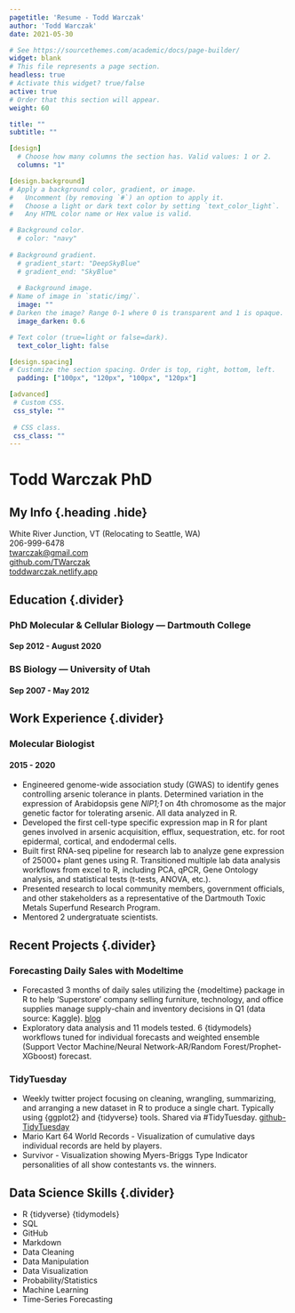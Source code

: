 ```yaml
---
pagetitle: 'Resume - Todd Warczak'
author: 'Todd Warczak'
date: 2021-05-30

# See https://sourcethemes.com/academic/docs/page-builder/
widget: blank
# This file represents a page section.
headless: true
# Activate this widget? true/false
active: true
# Order that this section will appear.
weight: 60

title: ""
subtitle: ""

[design]
  # Choose how many columns the section has. Valid values: 1 or 2.
  columns: "1"

[design.background]
# Apply a background color, gradient, or image.
#   Uncomment (by removing `#`) an option to apply it.  
#   Choose a light or dark text color by setting `text_color_light`.
#   Any HTML color name or Hex value is valid.

# Background color.
  # color: "navy"
  
# Background gradient.
  # gradient_start: "DeepSkyBlue"
  # gradient_end: "SkyBlue"
  
  # Background image.
# Name of image in `static/img/`.
  image: ""
# Darken the image? Range 0-1 where 0 is transparent and 1 is opaque.
  image_darken: 0.6

# Text color (true=light or false=dark).
  text_color_light: false

[design.spacing]
# Customize the section spacing. Order is top, right, bottom, left.
  padding: ["100px", "120px", "100px", "120px"]

[advanced]
 # Custom CSS. 
 css_style: ""
 
 # CSS class.
 css_class: ""
---
```


# Todd Warczak PhD
## My Info {.heading .hide}
White River Junction, VT (Relocating to Seattle, WA)\
206-999-6478\
twarczak@gmail.com\
[github.com/TWarczak](https://github.com/TWarczak)\
[toddwarczak.netlify.app](https://toddwarczak.netlify.app)

## Education {.divider}

### PhD Molecular & Cellular Biology &mdash; Dartmouth College
#### Sep 2012 - August 2020

### BS Biology &mdash; University of Utah
#### Sep 2007 - May 2012

## Work Experience {.divider}

### Molecular Biologist
#### 2015 - 2020
* Engineered genome-wide association study (GWAS) to identify genes controlling arsenic tolerance in plants. Determined variation in the expression of Arabidopsis gene *NIP1;1* on 4th chromosome as the major genetic factor for tolerating arsenic. All data analyzed in R.
* Developed the first cell-type specific expression map in R for plant genes involved in arsenic acquisition, efflux, sequestration, etc. for root epidermal, cortical, and endodermal cells.
* Built first RNA-seq pipeline for research lab to analyze gene expression of 25000+ plant genes using R. Transitioned multiple lab data analysis workflows from excel to R, including PCA, qPCR, Gene Ontology analysis, and statistical tests (t-tests, ANOVA, etc.).
* Presented research to local community members, government officials, and other stakeholders as a representative of the Dartmouth Toxic Metals Superfund Research Program.
* Mentored 2 undergratuate scientists.

## Recent Projects {.divider}

### Forecasting Daily Sales with Modeltime
* Forecasted 3 months of daily sales utilizing the {modeltime} package in R to help ‘Superstore’ company selling furniture, technology, and office supplies manage supply-chain and inventory decisions in Q1 (data source: Kaggle). [blog](https://toddwarczak.netlify.app/post/modeltime/)
* Exploratory data analysis and 11 models tested. 6 {tidymodels} workflows tuned for individual forecasts and weighted ensemble (Support Vector Machine/Neural Network-AR/Random Forest/Prophet-XGboost) forecast.

### TidyTuesday
* Weekly twitter project focusing on cleaning, wrangling, summarizing, and arranging a new dataset in R to produce a single chart. Typically using {ggplot2} and {tidyverse} tools. Shared via #TidyTuesday. [github-TidyTuesday](https://github.com/TWarczak/TidyTuesday)
* Mario Kart 64 World Records - Visualization of cumulative days individual records are held by players.
* Survivor - Visualization showing Myers-Briggs Type Indicator personalities of all show contestants vs. the winners.

## Data Science Skills {.divider}
  * R {tidyverse} {tidymodels}
  * SQL
  * GitHub
  * Markdown
  * Data Cleaning
  * Data Manipulation
  * Data Visualization
  * Probability/Statistics
  * Machine Learning
  * Time-Series Forecasting
